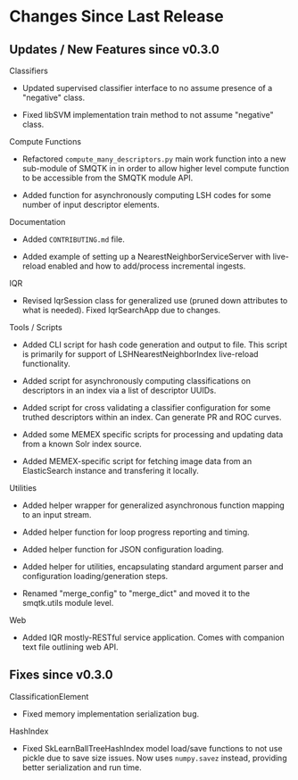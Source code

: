 Changes Since Last Release
==========================


Updates / New Features since v0.3.0
-----------------------------------

Classifiers

  * Updated supervised classifier interface to no assume presence of a
    "negative" class.

  * Fixed libSVM implementation train method to not assume "negative" class.

Compute Functions

  * Refactored ``compute_many_descriptors.py`` main work function into a new
    sub-module of SMQTK in in order to allow higher level compute function to
    be accessible from the SMQTK module API.

  * Added function for asynchronously computing LSH codes for some number of
    input descriptor elements.

Documentation

  * Added ``CONTRIBUTING.md`` file.

  * Added example of setting up a NearestNeighborServiceServer with live-reload
    enabled and how to add/process incremental ingests.

IQR

  * Revised IqrSession class for generalized use (pruned down attributes to
    what is needed). Fixed IqrSearchApp due to changes.

Tools / Scripts

  * Added CLI script for hash code generation and output to file. This script
    is primarily for support of LSHNearestNeighborIndex live-reload
    functionality.

  * Added script for asynchronously computing classifications on descriptors
    in an index via a list of descriptor UUIDs.

  * Added script for cross validating a classifier configuration for some
    truthed descriptors within an index. Can generate PR and ROC curves.

  * Added some MEMEX specific scripts for processing and updating data from a
    known Solr index source.

  * Added MEMEX-specific script for fetching image data from an ElasticSearch
    instance and transfering it locally.

Utilities

  * Added helper wrapper for generalized asynchronous function mapping to an
    input stream.

  * Added helper function for loop progress reporting and timing.

  * Added helper function for JSON configuration loading.

  * Added helper for utilities, encapsulating standard argument parser and
    configuration loading/generation steps.

  * Renamed "merge_config" to "merge_dict" and moved it to the smqtk.utils
    module level.

Web

  * Added IQR mostly-RESTful service application. Comes with companion text
    file outlining web API.


Fixes since v0.3.0
------------------

ClassificationElement

  * Fixed memory implementation serialization bug.

HashIndex

  * Fixed SkLearnBallTreeHashIndex model load/save functions to not use pickle
    due to save size issues. Now uses ``numpy.savez`` instead, providing better
    serialization and run time.
